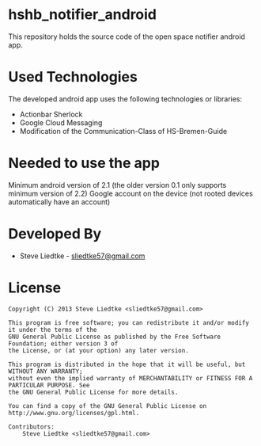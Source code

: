 hshb_notifier_android
=====================

This repository holds the source code of the open space notifier android app.

Used Technologies
=================

The developed android app uses the following technologies or libraries:

* Actionbar Sherlock
* Google Cloud Messaging
* Modification of the Communication-Class of HS-Bremen-Guide

Needed to use the app
=====================

Minimum android version of 2.1 (the older version 0.1 only supports minimum version of 2.2)
Google account on the device (not rooted devices automatically have an account)

Developed By
============

* Steve Liedtke - <sliedtke57@gmail.com>

License
=======

    Copyright (C) 2013 Steve Liedtke <sliedtke57@gmail.com>
 
	This program is free software; you can redistribute it and/or modify it under the terms of the 
	GNU General Public License as published by the Free Software Foundation; either version 3 of 
	the License, or (at your option) any later version.
	 
	This program is distributed in the hope that it will be useful, but WITHOUT ANY WARRANTY; 
	without even the implied warranty of MERCHANTABILITY or FITNESS FOR A PARTICULAR PURPOSE. See 
	the GNU General Public License for more details.

	You can find a copy of the GNU General Public License on http://www.gnu.org/licenses/gpl.html.

	Contributors:
		Steve Liedtke <sliedtke57@gmail.com>
